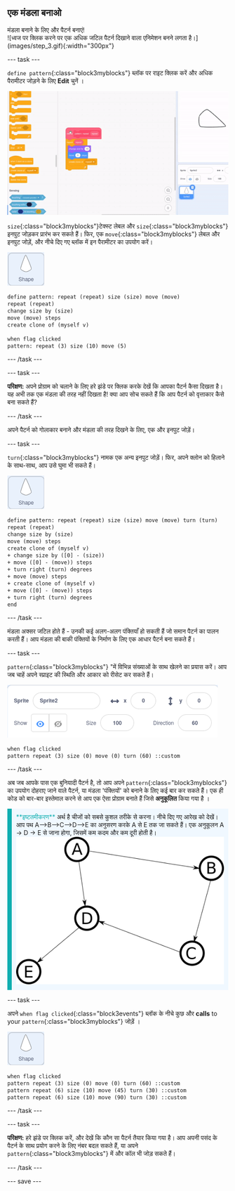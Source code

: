 ## एक मंडला बनाओ

<div style="display: flex; flex-wrap: wrap">
<div style="flex-basis: 200px; flex-grow: 1; margin-right: 15px;">
मंडला बनाने के लिए और पैटर्न बनाएं!
</div>
<div>
![ध्वज पर क्लिक करने पर एक अधिक जटिल पैटर्न दिखाने वाला एनिमेशन बनने लगता है।](images/step_3.gif){:width="300px"}
</div>
</div>

--- task ---

`define pattern`{:class="block3myblocks"} ब्लॉक पर राइट क्लिक करें और अधिक पैरामीटर जोड़ने के लिए **Edit** चुनें ।

![अतिरिक्त पैरामीटर में जोड़ने के लिए 'my blocks' के संपादन को दर्शाने वाला एनिमेशन।](images/edit-parameter.gif)

`size`{:class="block3myblocks"}टेक्स्ट लेबल और `size`{:class="block3myblocks"} इनपुट जोड़कर प्रारंभ कर सकते हैं। फिर, एक  `move`{:class="block3myblocks"}  लेबल और इनपुट जोड़ें, और नीचे दिए गए ब्लॉक में इन पैरामीटर  का उपयोग करें।

![shape स्प्राइट।](images/shape_sprite.png)

```blocks3
define pattern: repeat (repeat) size (size) move (move)
repeat (repeat)
change size by (size)
move (move) steps
create clone of (myself v)

when flag clicked
pattern: repeat (3) size (10) move (5)
```

--- /task ---

--- task ---

**परिक्षण:** अपने प्रोग्राम को चलाने के लिए हरे झंडे पर क्लिक करके देखें कि आपका पैटर्न कैसा दिखता है। यह अभी तक एक मंडला की तरह नहीं दिखता है! क्या आप सोच सकते हैं कि आप पैटर्न को वृत्ताकार कैसे बना सकते हैं?

--- /task ---

अपने पैटर्न को गोलाकार बनाने और मंडला की तरह दिखने के लिए, एक और इनपुट जोड़ें।

--- task ---

`turn`{:class="block3myblocks"} नामक एक अन्य इनपुट जोड़ें। फिर, अपने क्लोन को हिलाने के साथ-साथ, आप उसे घुमा भी सकते हैं।

![shape स्प्राइट।](images/shape_sprite.png)

```blocks3
define pattern: repeat (repeat) size (size) move (move) turn (turn)
repeat (repeat)
change size by (size)
move (move) steps
create clone of (myself v)
+ change size by ([0] - (size))
+ move ([0] - (move)) steps
+ turn right (turn) degrees
+ move (move) steps
+ create clone of (myself v)
+ move ([0] - (move)) steps
+ turn right (turn) degrees
end
```

--- /task ---

मंडला अक्सर जटिल होते हैं - उनकी कई अलग-अलग पंक्तियाँ हो सकती हैं जो समान पैटर्न का पालन करती हैं। आप मंडला की बाकी पंक्तियों के निर्माण के लिए एक आधार पैटर्न बना सकते हैं।

--- task ---

`pattern`{:class="block3myblocks"} "में विभिन्न संख्याओं के साथ खेलने का प्रयास करें। आप जब चाहें अपने स्प्राइट की स्थिति और आकार को रीसेट कर सकते हैं।

![स्प्राइट्स विशेषता बॉक्स की छवि आकार, x निर्देशांक, और y निर्देशांक के साथ सभी शून्य पर सेट हैं।](images/reset-attributes.png)

```blocks3
when flag clicked
pattern repeat (3) size (0) move (0) turn (60) ::custom
```

--- /task ---


अब जब आपके पास एक बुनियादी पैटर्न है, तो आप अपने `pattern`{:class="block3myblocks"} का उपयोग दोहराए जाने वाले पैटर्न, या मंडला 'पंक्तियों' को बनाने के लिए कई बार कर सकते हैं। एक ही कोड को बार-बार इस्तेमाल करने से आप एक ऐसा प्रोग्राम बनाते हैं जिसे **अनुकूलित** किया गया है ।

<p style="border-left: solid; border-width:10px; border-color: #0faeb0; background-color: aliceblue; padding: 10px;">
<span style="color: #0faeb0">**इष्टतमीकरण**</span> अर्थ है चीजों को सबसे कुशल तरीके से करना। नीचे दिए गए आरेख को देखें। आप पथ A-->B-->C-->D-->E का अनुसरण करके A से E तक जा सकते हैं। एक अनुकूलन A -> D -> E से जाना होगा, जिसमें कम कदम और कम दूरी होती है।
<img src="images/map.png">
</p>

--- task ---

अपने `when flag clicked`{:class="block3events"} ब्लॉक के नीचे कुछ और **calls** to your `pattern`{:class="block3myblocks"} जोड़ें ।

![shape स्प्राइट।](images/shape_sprite.png)

```blocks3
when flag clicked
pattern repeat (3) size (0) move (0) turn (60) ::custom
pattern repeat (6) size (10) move (45) turn (30) ::custom
pattern repeat (6) size (10) move (90) turn (30) ::custom
```

--- /task ---

--- task ---

**परिक्षण:** हरे झंडे पर क्लिक करें, और देखें कि कौन सा पैटर्न तैयार किया गया है। आप अपनी पसंद के पैटर्न के साथ प्रयोग करने के लिए नंबर बदल सकते हैं, या अपने `pattern`{:class="block3myblocks"} में और कॉल भी जोड़ सकते हैं।

--- /task ---

--- save ---
